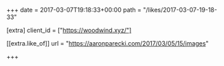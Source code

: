 +++
date = 2017-03-07T19:18:33+00:00
path = "/likes/2017-03-07-19-18-33"

[extra]
client_id = ["https://woodwind.xyz/"]

[[extra.like_of]]
url = "https://aaronparecki.com/2017/03/05/15/images"

+++

